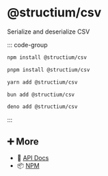 # @structium/csv

Serialize and deserialize CSV

::: code-group

```bash [npm]
npm install @structium/csv
```

```bash [pnpm]
pnpm install @structium/csv
```

```bash [yarn]
yarn add @structium/csv
```

```bash [bun]
bun add @structium/csv
```

```bash [deno]
deno add @structium/csv
```

:::

## ➕ More

- 📖 [API Docs](api.md)
- 📦 [NPM](https://www.npmjs.com/package/@structium/csv)
